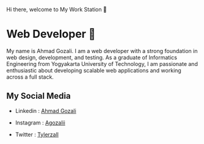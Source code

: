 Hi there, welcome to My Work Station 👋

# Web Developer 🚩

My name is Ahmad Gozali. I am a web developer with a strong foundation in web design, development, and testing. As a graduate of Informatics Engineering from Yogyakarta University of Technology, I am passionate and enthusiastic about developing scalable web applications and working across a full stack.

## My Social Media

- Linkedin : [Ahmad Gozali](https://www.linkedin.com/in/ahmad-gozali/)
* Instagram : [Agozalii](https://www.instagram.com/agozalii/?hl=id)
+ Twitter : [Tylerzall](https://twitter.com/tylerzall)
